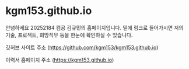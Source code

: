 # kgm153.github.io
안녕하세요 20252184 컴공 김규민의 홈페이지입니다. 밑에 링크로 들어가시면 저의 기술, 프로젝트, 희망직무 등을 한눈에 확인하실 수 있습니다.

깃허브 사이트 주소 (https://github.com/kgm153/kgm153.github.io)

이력서 홈페이지 주소 (https://kgm153.github.io)
